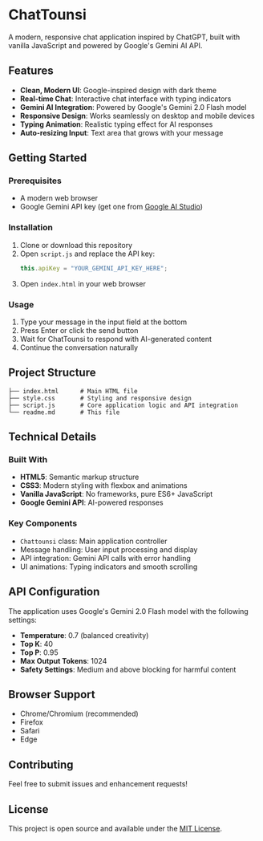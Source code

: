 # ChatTounsi

A modern, responsive chat application inspired by ChatGPT, built with vanilla JavaScript and powered by Google's Gemini AI API.

## Features

- **Clean, Modern UI**: Google-inspired design with dark theme
- **Real-time Chat**: Interactive chat interface with typing indicators
- **Gemini AI Integration**: Powered by Google's Gemini 2.0 Flash model
- **Responsive Design**: Works seamlessly on desktop and mobile devices
- **Typing Animation**: Realistic typing effect for AI responses
- **Auto-resizing Input**: Text area that grows with your message

## Getting Started

### Prerequisites

- A modern web browser
- Google Gemini API key (get one from [Google AI Studio](https://makersuite.google.com/app/apikey))

### Installation

1. Clone or download this repository
2. Open `script.js` and replace the API key:
   ```javascript
   this.apiKey = "YOUR_GEMINI_API_KEY_HERE";
   ```
3. Open `index.html` in your web browser

### Usage

1. Type your message in the input field at the bottom
2. Press Enter or click the send button
3. Wait for ChatTounsi to respond with AI-generated content
4. Continue the conversation naturally

## Project Structure

```
├── index.html      # Main HTML file
├── style.css       # Styling and responsive design
├── script.js       # Core application logic and API integration
└── readme.md       # This file
```

## Technical Details

### Built With

- **HTML5**: Semantic markup structure
- **CSS3**: Modern styling with flexbox and animations
- **Vanilla JavaScript**: No frameworks, pure ES6+ JavaScript
- **Google Gemini API**: AI-powered responses

### Key Components

- `Chattounsi` class: Main application controller
- Message handling: User input processing and display
- API integration: Gemini API calls with error handling
- UI animations: Typing indicators and smooth scrolling

## API Configuration

The application uses Google's Gemini 2.0 Flash model with the following settings:

- **Temperature**: 0.7 (balanced creativity)
- **Top K**: 40
- **Top P**: 0.95
- **Max Output Tokens**: 1024
- **Safety Settings**: Medium and above blocking for harmful content

## Browser Support

- Chrome/Chromium (recommended)
- Firefox
- Safari
- Edge

## Contributing

Feel free to submit issues and enhancement requests!

## License

This project is open source and available under the [MIT License](LICENSE).